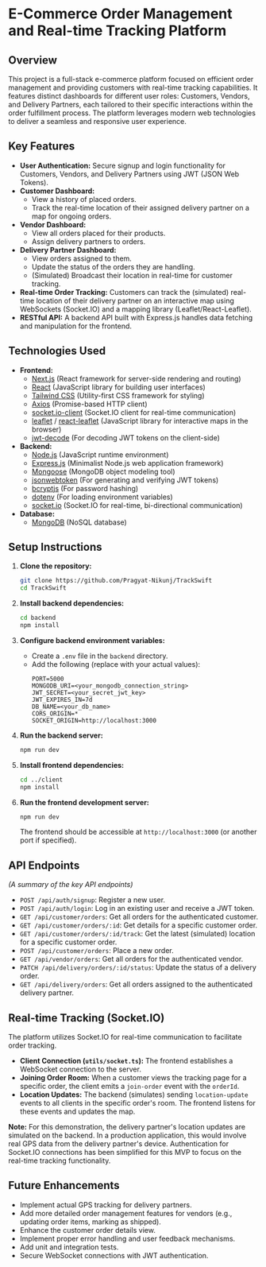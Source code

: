 # E-Commerce Order Management and Real-time Tracking Platform

## Overview

This project is a full-stack e-commerce platform focused on efficient order management and providing customers with real-time tracking capabilities. It features distinct dashboards for different user roles: Customers, Vendors, and Delivery Partners, each tailored to their specific interactions within the order fulfillment process. The platform leverages modern web technologies to deliver a seamless and responsive user experience.

## Key Features

* **User Authentication:** Secure signup and login functionality for Customers, Vendors, and Delivery Partners using JWT (JSON Web Tokens).
* **Customer Dashboard:**
    * View a history of placed orders.
    * Track the real-time location of their assigned delivery partner on a map for ongoing orders.
* **Vendor Dashboard:**
    * View all orders placed for their products.
    * Assign delivery partners to orders.
* **Delivery Partner Dashboard:**
    * View orders assigned to them.
    * Update the status of the orders they are handling.
    * (Simulated) Broadcast their location in real-time for customer tracking.
* **Real-time Order Tracking:** Customers can track the (simulated) real-time location of their delivery partner on an interactive map using WebSockets (Socket.IO) and a mapping library (Leaflet/React-Leaflet).
* **RESTful API:** A backend API built with Express.js handles data fetching and manipulation for the frontend.

## Technologies Used

* **Frontend:**
    * [Next.js](https://nextjs.org/) (React framework for server-side rendering and routing)
    * [React](https://react.dev/) (JavaScript library for building user interfaces)
    * [Tailwind CSS](https://tailwindcss.com/) (Utility-first CSS framework for styling)
    * [Axios](https://axios-http.com/) (Promise-based HTTP client)
    * [socket.io-client](https://socket.io/docs/v4/client-api/) (Socket.IO client for real-time communication)
    * [leaflet](https://leafletjs.com/) / [react-leaflet](https://react-leaflet.js.org/) (JavaScript library for interactive maps in the browser)
    * [jwt-decode](https://www.npmjs.com/package/jwt-decode) (For decoding JWT tokens on the client-side)
* **Backend:**
    * [Node.js](https://nodejs.org/en/) (JavaScript runtime environment)
    * [Express.js](https://expressjs.com/) (Minimalist Node.js web application framework)
    * [Mongoose](https://mongoosejs.com/) (MongoDB object modeling tool)
    * [jsonwebtoken](https://www.npmjs.com/package/jsonwebtoken) (For generating and verifying JWT tokens)
    * [bcryptjs](https://www.npmjs.com/package/bcryptjs) (For password hashing)
    * [dotenv](https://www.npmjs.com/package/dotenv) (For loading environment variables)
    * [socket.io](https://socket.io/) (Socket.IO for real-time, bi-directional communication)
* **Database:**
    * [MongoDB](https://www.mongodb.com/) (NoSQL database)

## Setup Instructions

1.  **Clone the repository:**
    ```bash
    git clone https://github.com/Pragyat-Nikunj/TrackSwift
    cd TrackSwift
    ```

2.  **Install backend dependencies:**
    ```bash
    cd backend
    npm install
    ```

3.  **Configure backend environment variables:**
    * Create a `.env` file in the `backend` directory.
    * Add the following (replace with your actual values):
        ```
        PORT=5000
        MONGODB_URI=<your_mongodb_connection_string>
        JWT_SECRET=<your_secret_jwt_key>
        JWT_EXPIRES_IN=7d
        DB_NAME=<your_db_name>
        CORS_ORIGIN=*
        SOCKET_ORIGIN=http://localhost:3000
        ```

4.  **Run the backend server:**
    ```bash
    npm run dev
    ```

5.  **Install frontend dependencies:**
    ```bash
    cd ../client 
    npm install
    ```

6.  **Run the frontend development server:**
    ```bash
    npm run dev

    ```

    The frontend should be accessible at `http://localhost:3000` (or another port if specified).

## API Endpoints

*(A summary of the key API endpoints)*

* `POST /api/auth/signup`: Register a new user.
* `POST /api/auth/login`: Log in an existing user and receive a JWT token.
* `GET /api/customer/orders`: Get all orders for the authenticated customer.
* `GET /api/customer/orders/:id`: Get details for a specific customer order.
* `GET /api/customer/orders/:id/track`: Get the latest (simulated) location for a specific customer order.
* `POST /api/customer/orders`: Place a new order.
* `GET /api/vendor/orders`: Get all orders for the authenticated vendor.
* `PATCH /api/delivery/orders/:id/status`: Update the status of a delivery order.
* `GET /api/delivery/orders`: Get all orders assigned to the authenticated delivery partner.

## Real-time Tracking (Socket.IO)

The platform utilizes Socket.IO for real-time communication to facilitate order tracking.

* **Client Connection (`utils/socket.ts`):** The frontend establishes a WebSocket connection to the server.
* **Joining Order Room:** When a customer views the tracking page for a specific order, the client emits a `join-order` event with the `orderId`.
* **Location Updates:** The backend (simulates) sending `location-update` events to all clients in the specific order's room. The frontend listens for these events and updates the map.

**Note:** For this demonstration, the delivery partner's location updates are simulated on the backend. In a production application, this would involve real GPS data from the delivery partner's device. Authentication for Socket.IO connections has been simplified for this MVP to focus on the real-time tracking functionality.

## Future Enhancements

* Implement actual GPS tracking for delivery partners.
* Add more detailed order management features for vendors (e.g., updating order items, marking as shipped).
* Enhance the customer order details view.
* Implement proper error handling and user feedback mechanisms.
* Add unit and integration tests.
* Secure WebSocket connections with JWT authentication.

